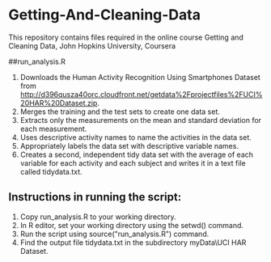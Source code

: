# Getting-And-Cleaning-Data
This repository contains files required in the online course Getting and Cleaning Data, John Hopkins University, Coursera

##run_analysis.R

1. Downloads the Human Activity Recognition Using Smartphones Dataset from http://d396qusza40orc.cloudfront.net/getdata%2Fprojectfiles%2FUCI%20HAR%20Dataset.zip.
2. Merges the training and the test sets to create one data set.
3. Extracts only the measurements on the mean and standard deviation for each measurement. 
4. Uses descriptive activity names to name the activities in the data set.
5. Appropriately labels the data set with descriptive variable names. 
6. Creates a second, independent tidy data set with the average of each variable for each activity and each subject and writes it in a text file called tidydata.txt.

## Instructions in running the script: 
1. Copy run_analysis.R to your working directory.
2. In R editor, set your working directory using the setwd() command.
3. Run the script using source("run_analysis.R") command.
4. Find the output file tidydata.txt in the subdirectory myData\UCI HAR Dataset.
